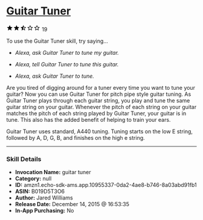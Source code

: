 # [Guitar Tuner](http://alexa.amazon.com/#skills/amzn1.echo-sdk-ams.app.10955337-0da2-4ae8-b746-8a03abd91fb1)
![2.9 stars](../../images/ic_star_black_18dp_1x.png)![2.9 stars](../../images/ic_star_black_18dp_1x.png)![2.9 stars](../../images/ic_star_half_black_18dp_1x.png)![2.9 stars](../../images/ic_star_border_black_18dp_1x.png)![2.9 stars](../../images/ic_star_border_black_18dp_1x.png) 19

To use the Guitar Tuner skill, try saying...

* *Alexa, ask Guitar Tuner to tune my guitar.*

* *Alexa, tell Guitar Tuner to tune this guitar.*

* *Alexa, ask Guitar Tuner to tune.*

Are you tired of digging around for a tuner every time you want to tune your guitar? Now you can use Guitar Tuner for pitch pipe style guitar tuning. As Guitar Tuner plays through each guitar string, you play and tune the same guitar string on your guitar. Whenever the pitch of each string on your guitar matches the pitch of each string played by Guitar Tuner, your guitar is in tune. This also has the added benefit of helping to train your ears.

Guitar Tuner uses standard, A440 tuning. Tuning starts on the low E string, followed by A, D, G, B, and finishes on the high e string.

***

### Skill Details

* **Invocation Name:** guitar tuner
* **Category:** null
* **ID:** amzn1.echo-sdk-ams.app.10955337-0da2-4ae8-b746-8a03abd91fb1
* **ASIN:** B019D5T3O6
* **Author:** Jared Williams
* **Release Date:** December 14, 2015 @ 16:53:35
* **In-App Purchasing:** No
